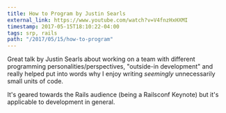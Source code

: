 ```yaml
---
title: How to Program by Justin Searls
external_link: https://www.youtube.com/watch?v=V4fnzHxHXMI
timestamp: 2017-05-15T18:10:22-04:00
tags: srp, rails
path: "/2017/05/15/how-to-program"
---
```


Great talk by Justin Searls about working on a team with different programming
personalities/perspectives, "outside-in development" and really helped put into
words why I enjoy writing *seemingly* unnecessarily small units of code.

It's geared towards the Rails audience (being a Railsconf Keynote) but it's
applicable to development in general.
